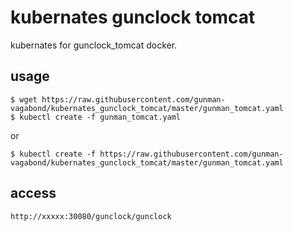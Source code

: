 # kubernates gunclock tomcat

kubernates for gunclock_tomcat docker.


## usage

    $ wget https://raw.githubusercontent.com/gunman-vagabond/kubernates_gunclock_tomcat/master/gunman_tomcat.yaml
    $ kubectl create -f gunman_tomcat.yaml

or

    $ kubectl create -f https://raw.githubusercontent.com/gunman-vagabond/kubernates_gunclock_tomcat/master/gunman_tomcat.yaml


## access

    http://xxxxx:30080/gunclock/gunclock

